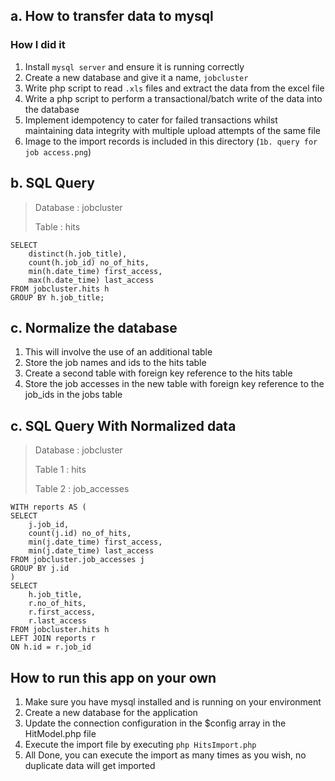 ## a. How to transfer data to mysql
### How I did it 
1. Install `mysql server` and ensure it is running correctly
2. Create a new database and give it a name, `jobcluster`
3. Write php script to read `.xls` files and extract the data from the excel file
4. Write a php script to perform a transactional/batch write of the data into the database
5. Implement idempotency to cater for failed transactions whilst maintaining data integrity with multiple upload attempts of the same file
6. Image to the import records is included in this directory (`1b. query for job access.png`)

## b. SQL Query
> Database : jobcluster
>
> Table : hits

```
SELECT 
    distinct(h.job_title), 
    count(h.job_id) no_of_hits, 
    min(h.date_time) first_access,
    max(h.date_time) last_access
FROM jobcluster.hits h
GROUP BY h.job_title;
```

## c. Normalize the database
1. This will involve the use of an additional table
2. Store the job names and ids to the hits table
3. Create a second table with foreign key reference to the hits table
4. Store the job accesses in the new table with foreign key reference to the job_ids in the jobs table

## c. SQL Query With Normalized data
> Database : jobcluster
>
> Table 1 : hits
>
> Table 2 : job_accesses
>

```
WITH reports AS (
SELECT 
    j.job_id,
    count(j.id) no_of_hits, 
    min(j.date_time) first_access,
    min(j.date_time) last_access
FROM jobcluster.job_accesses j
GROUP BY j.id
)
SELECT 
    h.job_title, 
    r.no_of_hits,
    r.first_access,
    r.last_access
FROM jobcluster.hits h 
LEFT JOIN reports r
ON h.id = r.job_id
```

## How to run this app on your own
1. Make sure you have mysql installed and  is running on your environment
2. Create a new database for the application
3. Update the connection configuration in the $config array in the HitModel.php file
4. Execute the import file by executing `php HitsImport.php` 
5. All Done, you can execute the import as many times as you wish, no duplicate data will get imported



